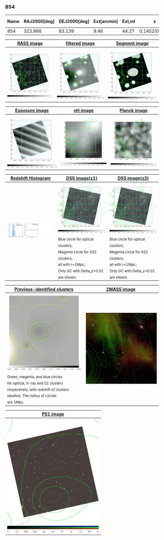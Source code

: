 <div STYLE="page-break-after: always;"></div>

### 854

|Name|RAJ2000[deg]|DEJ2000[deg] |Ext[arcmin]| Ext,ml | z | z_src| C|GC(XSZ,Delta_z<0.01)| GC(OPT,Delta_z<0.01)|GC| R_sig[arcmin] | R500[arcmin] | R500[Mpc]| CRsig[c/s] | CR500[c/s] |L500[1E44 erg/s]|F500[1E-12 erg/s/cm^2]| M500[1E14 Msun]|Tx[keV]|Cnt_sig|Beta|Rc[arcmin]|Comment|Alias|
|---|---|---|---|---|---|------|---|--------|---------|----------|---|---|---|---|---|---|---|---|---|---|---|---|---|---|
|854| 323.966| 83.139| 9.46| 44.27| 0.1402(0.000)| -| G| -| -| A| 16.112| 6.185| 0.917| 0.125(0.027)| 0.113(0.025)| 1.081(0.312)| 2.058(0.593)| 2.51(0.36)| 3.95(0.36)| 103.3| 0.574(-0.056+0.141)| 6.060(-0.826+1.661)| -| t426|

|[RASS image](../image/854/854_img.pdf)|[filtered image](../image/854/854_fil.pdf)|[Segment image](../image/854/854_seg.pdf)|
|-------------------|--------------------|-------------------|
| <img src="../image/854/854_img.png" width="300">  | <img src="../image/854/854_fil.png" width="300">   | <img src="../image/854/854_seg.png" width="300">  |

|[Exposure image](../image/854/854_mex.pdf)| [nH image](../image/854/854_nh.pdf)| [Planck image](../image/854/854_p.pdf)|
|-------------------|--------------------|-------------------|
|<img src="../image/854/854_mex.png" width="300">   | <img src="../image/854/854_nh.png" width="300">    | <img src="../image/854/854_p.png" width="300"> |

|[Redshift Histogram](../image/854/854_zg.pdf) | [DSS image(z1)](../image/854/854_dss_z1.pdf)      |  [DSS image(z2)](../image/854/854_dss_z2.pdf)    |
|-------------------|--------------------|-------------------|
|<img src="../image/854/854_zg.png" width="300"> |<img src="../image/854/854_dss_z1.png" width="300"> <sub><br>Blue circle for optical clusters; <br>Magenta circle for XSZ clusters; <br>all with r=1Mpc; <br>Only GC with Delta_z<0.01 are shown. </sub>| <img src="../image/854/854_dss_z2.png" width="300"><sub><br>Blue circle for optical clusters; <br>Magenta circle for XSZ clusters; <br>all with r=1Mpc; <br>Only GC with Delta_z<0.01 are shown. </sub> |

|[Previous-identified clusters](../image/854/854_gc.pdf) | [2MASS image](../image/854/854_2mass.pdf)      |
|-------------------|-------------------|
|<img src=../image/854/854_gc.png width="300"> <br><sub>Green, magenta, and blue circles <br>for optical, X-ray and SZ clusters <br>respectively, with redshift of clusters <br>labelled. The radius of circles <br>are 1Mpc.</sub>|<img src="../image/854/854_2mass.png" width="300">  |

|[PS1 image](../image/854/854_ps1.pdf)            |
|-------------------|
| <img src="../image/854/854_ps1.png" width="300">  |
